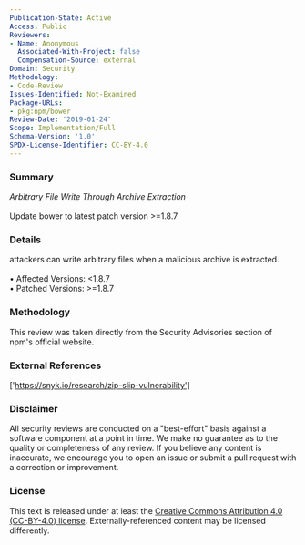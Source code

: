 ```yaml
---
Publication-State: Active
Access: Public
Reviewers:
- Name: Anonymous
  Associated-With-Project: false
  Compensation-Source: external
Domain: Security
Methodology:
- Code-Review
Issues-Identified: Not-Examined
Package-URLs:
- pkg:npm/bower
Review-Date: '2019-01-24'
Scope: Implementation/Full
Schema-Version: '1.0'
SPDX-License-Identifier: CC-BY-4.0
---
```

### Summary
*Arbitrary File Write Through Archive Extraction*<br><br>Update bower to latest patch version >=1.8.7
### Details
attackers can write arbitrary files when a malicious archive is extracted.
<br><br>• Affected Versions: <1.8.7
<br>• Patched Versions: >=1.8.7
### Methodology
This review was taken directly from the Security Advisories section of npm's official website.
### External References
['https://snyk.io/research/zip-slip-vulnerability']
### Disclaimer
All security reviews are conducted on a "best-effort" basis against a software component at a point in time. We make no guarantee as to the quality or completeness of any review. If you believe any content is inaccurate, we encourage you to open an issue or submit a pull request with a correction or improvement.
### License
This text is released under at least the [Creative Commons Attribution 4.0 (CC-BY-4.0) license](https://creativecommons.org/licenses/by/4.0/legalcode.txt). Externally-referenced content may be licensed differently.
